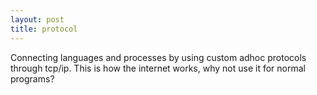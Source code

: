 ```yaml
---
layout: post
title: protocol
---
```


Connecting languages and processes by using custom adhoc protocols through
tcp/ip. This is how the internet works, why not use it for normal programs?
